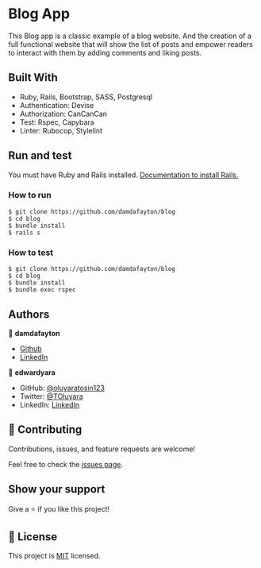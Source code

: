 # Blog App
This Blog app is a classic example of a blog website. And the creation of a full functional website that will show the list of posts and empower readers to interact with them by adding comments and liking posts.


## Built With

- Ruby, Rails, Bootstrap, SASS, Postgresql
- Authentication: Devise
- Authorization: CanCanCan
- Test: Rspec, Capybara
- Linter: Rubocop, Stylelint

## Run and test
You must have Ruby and Rails installed.
[Documentation to install Rails.](https://guides.rubyonrails.org/v5.0/getting_started.html)


### How to run

```
$ git clone https://github.com/damdafayton/blog
$ cd blog
$ bundle install
$ rails s
```

### How to test
```
$ git clone https://github.com/damdafayton/blog
$ cd blog
$ bundle install
$ bundle exec rspec
```

## Authors

👤 **damdafayton**

- [Github](https://github.com/damdafayton)
- [LinkedIn](https://linkedin.com/in/damdafayton)


👤 **edwardyara**  
- GitHub: [@oluyaratosin123](https://github.com/oluyaratosin123)
- Twitter: [@TOluyara](https://twitter.com/TOluyara)
- LinkedIn: [LinkedIn](https://www.linkedin.com/in/edward-oluyara/)

## 🤝 Contributing

Contributions, issues, and feature requests are welcome!

Feel free to check the [issues page](../../issues/).


## Show your support

Give a ⭐️ if you like this project!


## 📝 License

This project is [MIT](./MIT.md) licensed.
